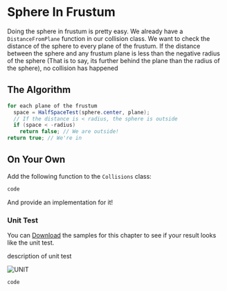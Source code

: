 # Sphere In Frustum

Doing the sphere in frustum is pretty easy. We already have a ```DistanceFromPlane``` function in our collision class. We want to check the distance of the sphere to every plane of the frustum. If the distance between the sphere and any frustum plane is less than the negative radius of the sphere (That is to say, its further behind the plane than the radius of the sphere), no collision has happened

## The Algorithm

```cs
for each plane of the frustum
  space = HalfSpaceTest(sphere.center, plane);
  // If the distance is < radius, the sphere is outside
  if (space < -radius)
    return false; // We are outside!
return true; // We're in
```

## On Your Own

Add the following function to the ```Collisions``` class:

```cs
code
```

And provide an implementation for it!

### Unit Test

You can [Download](../Samples/SAMPLE.rar) the samples for this chapter to see if your result looks like the unit test.

description of unit test

![UNIT](image)

```cs
code
```